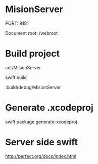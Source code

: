 # MisionServer

PORT: 8181

Document root: /webroot

# Build project

cd /MisionServer

swift build

.build/debug/MisionServer

# Generate .xcodeproj

swift package generate-xcodeproj

# Server side swift

http://perfect.org/docs/index.html
